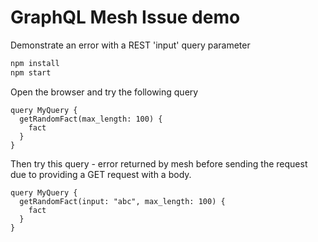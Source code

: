 # GraphQL Mesh Issue demo
Demonstrate an error with a REST 'input' query parameter
```bash
npm install
npm start
```
Open the browser and try the following query
```
query MyQuery {
  getRandomFact(max_length: 100) {
    fact
  }
}
```
Then try this query - error returned by mesh before sending the request due to providing a GET request with a body.
```
query MyQuery {
  getRandomFact(input: "abc", max_length: 100) {
    fact
  }
}
```
